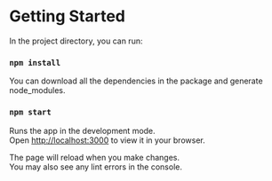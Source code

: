 # Getting Started

In the project directory, you can run:

### `npm install`

You can download all the dependencies in the package and generate node_modules.

### `npm start`

Runs the app in the development mode.\
Open [http://localhost:3000](http://localhost:3000) to view it in your browser.

The page will reload when you make changes.\
You may also see any lint errors in the console.
